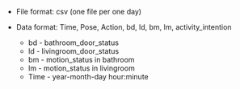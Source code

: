 * File format: csv (one file per one day) 

* Data format: Time, Pose, Action, bd, ld, bm, lm, activity_intention 
  * bd - bathroom_door_status
  * ld - livingroom_door_status
  * bm - motion_status in bathroom
  * lm - motion_status in livingroom
  * Time - year-month-day hour:minute
